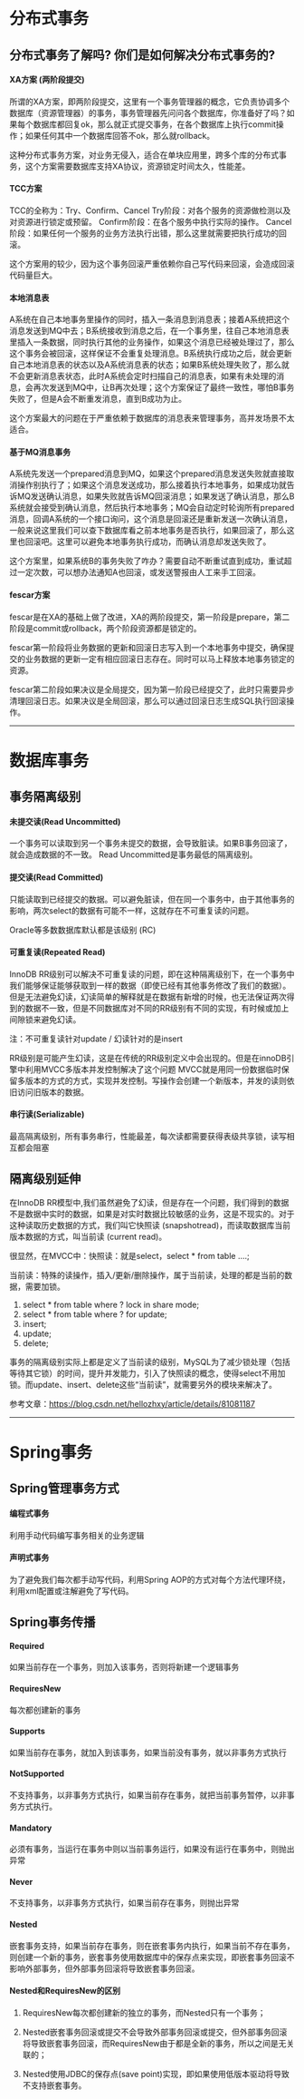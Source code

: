 # 分布式事务

## 分布式事务了解吗? 你们是如何解决分布式事务的?

#### XA方案 (两阶段提交)

所谓的XA方案，即两阶段提交，这里有一个事务管理器的概念，它负责协调多个数据库（资源管理器）的事务，事务管理器先问问各个数据库，你准备好了吗？如果每个数据库都回复ok，那么就正式提交事务，在各个数据库上执行commit操作；如果任何其中一个数据库回答不ok，那么就rollback。

这种分布式事务方案，对业务无侵入，适合在单块应用里，跨多个库的分布式事务，这个方案需要数据库支持XA协议，资源锁定时间太久，性能差。

#### TCC方案

TCC的全称为：Try、Confirm、Cancel
Try阶段：对各个服务的资源做检测以及对资源进行锁定或预留。
Confirm阶段：在各个服务中执行实际的操作。
Cancel阶段：如果任何一个服务的业务方法执行出错，那么这里就需要把执行成功的回滚。

这个方案用的较少，因为这个事务回滚严重依赖你自己写代码来回滚，会造成回滚代码量巨大。

#### 本地消息表

A系统在自己本地事务里操作的同时，插入一条消息到消息表；接着A系统把这个消息发送到MQ中去；B系统接收到消息之后，在一个事务里，往自己本地消息表里插入一条数据，同时执行其他的业务操作，如果这个消息已经被处理过了，那么这个事务会被回滚，这样保证不会重复处理消息。B系统执行成功之后，就会更新自己本地消息表的状态以及A系统消息表的状态；如果B系统处理失败了，那么就不会更新消息表状态，此时A系统会定时扫描自己的消息表，如果有未处理的消息，会再次发送到MQ中，让B再次处理；这个方案保证了最终一致性，哪怕B事务失败了，但是A会不断重发消息，直到B成功为止。

这个方案最大的问题在于严重依赖于数据库的消息表来管理事务，高并发场景不太适合。

#### 基于MQ消息事务

A系统先发送一个prepared消息到MQ，如果这个prepared消息发送失败就直接取消操作别执行了；如果这个消息发送成功，那么接着执行本地事务，如果成功就告诉MQ发送确认消息，如果失败就告诉MQ回滚消息；如果发送了确认消息，那么B系统就会接受到确认消息，然后执行本地事务；MQ会自动定时轮询所有prepared消息，回调A系统的一个接口询问，这个消息是回滚还是重新发送一次确认消息，一般来说这里我们可以查下数据库看之前本地事务是否执行，如果回滚了，那么这里也回滚吧。这里可以避免本地事务执行成功，而确认消息却发送失败了。

这个方案里，如果系统B的事务失败了咋办？需要自动不断重试直到成功，重试超过一定次数，可以想办法通知A也回滚，或发送警报由人工来手工回滚。


#### fescar方案

fescar是在XA的基础上做了改进，XA的两阶段提交，第一阶段是prepare，第二阶段是commit或rollback，两个阶段资源都是锁定的。

fescar第一阶段将业务数据的更新和回滚日志写入到一个本地事务中提交，确保提交的业务数据的更新一定有相应回滚日志存在。同时可以马上释放本地事务锁定的资源。

fescar第二阶段如果决议是全局提交，因为第一阶段已经提交了，此时只需要异步清理回滚日志。如果决议是全局回滚，那么可以通过回滚日志生成SQL执行回滚操作。



---
# 数据库事务

## 事务隔离级别
#### 未提交读(Read Uncommitted)
一个事务可以读取到另一个事务未提交的数据，会导致脏读。如果B事务回滚了，就会造成数据的不一致。
Read Uncommitted是事务最低的隔离级别。

#### 提交读(Read Committed)
只能读取到已经提交的数据。可以避免脏读，但在同一个事务中，由于其他事务的影响，两次select的数据有可能不一样，这就存在不可重复读的问题。

Oracle等多数数据库默认都是该级别 (RC)

#### 可重复读(Repeated Read)
InnoDB RR级别可以解决不可重复读的问题，即在这种隔离级别下，在一个事务中我们能够保证能够获取到一样的数据（即使已经有其他事务修改了我们的数据）。但是无法避免幻读，幻读简单的解释就是在数据有新增的时候，也无法保证两次得到的数据不一致，但是不同数据库对不同的RR级别有不同的实现，有时候或加上间隙锁来避免幻读。

注：不可重复读针对update / 幻读针对的是insert

RR级别是可能产生幻读，这是在传统的RR级别定义中会出现的。但是在innoDB引擎中利用MVCC多版本并发控制解决了这个问题
MVCC就是用同一份数据临时保留多版本的方式的方式，实现并发控制。写操作会创建一个新版本，并发的读则依旧访问旧版本的数据。

#### 串行读(Serializable)
最高隔离级别，所有事务串行，性能最差，每次读都需要获得表级共享锁，读写相互都会阻塞


## 隔离级别延伸
在InnoDB RR模型中,我们虽然避免了幻读，但是存在一个问题，我们得到的数据不是数据中实时的数据，如果是对实时数据比较敏感的业务，这是不现实的。对于这种读取历史数据的方式，我们叫它快照读 (snapshotread)，而读取数据库当前版本数据的方式，叫当前读 (current read)。

很显然，在MVCC中：快照读：就是select，select * from table ….;

当前读：特殊的读操作，插入/更新/删除操作，属于当前读，处理的都是当前的数据，需要加锁。
1. select * from table where ? lock in share mode;
2. select * from table where ? for update;
3. insert;
4. update;
5. delete;

事务的隔离级别实际上都是定义了当前读的级别，MySQL为了减少锁处理（包括等待其它锁）的时间，提升并发能力，引入了快照读的概念，使得select不用加锁。而update、insert、delete这些“当前读”，就需要另外的模块来解决了。

参考文章：https://blog.csdn.net/hellozhxy/article/details/81081187

---
# Spring事务

## Spring管理事务方式
#### 编程式事务
利用手动代码编写事务相关的业务逻辑

#### 声明式事务
为了避免我们每次都手动写代码，利用Spring AOP的方式对每个方法代理环绕，利用xml配置或注解避免了写代码。

## Spring事务传播

#### Required
如果当前存在一个事务，则加入该事务，否则将新建一个逻辑事务

#### RequiresNew
每次都创建新的事务

#### Supports
如果当前存在事务，就加入到该事务，如果当前没有事务，就以非事务方式执行

#### NotSupported
不支持事务，以非事务方式执行，如果当前存在事务，就把当前事务暂停，以非事务方式执行。

#### Mandatory
必须有事务，当运行在事务中则以当前事务运行，如果没有运行在事务中，则抛出异常

#### Never
不支持事务，以非事务方式执行，如果当前存在事务，则抛出异常

#### Nested
嵌套事务支持，如果当前存在事务，则在嵌套事务内执行，如果当前不存在事务，则创建一个新的事务，嵌套事务使用数据库中的保存点来实现，即嵌套事务回滚不影响外部事务，但外部事务回滚将导致嵌套事务回滚。

#### Nested和RequiresNew的区别
1. RequiresNew每次都创建新的独立的事务，而Nested只有一个事务；

2. Nested嵌套事务回滚或提交不会导致外部事务回滚或提交，但外部事务回滚将导致嵌套事务回滚，而RequiresNew由于都是全新的事务，所以之间是无关联的；

3. Nested使用JDBC的保存点(save point)实现，即如果使用低版本驱动将导致不支持嵌套事务。